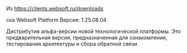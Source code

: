 Из https://clients.websoft.ru/downloads

ска
Websoft Platform
Версия: 1.25.08.04

Дистрибутив альфа-версии новой технологической платформы. Это предварительная версия, предназначенная для ознакомления, тестирования архитектуры и сбора обратной связи.



